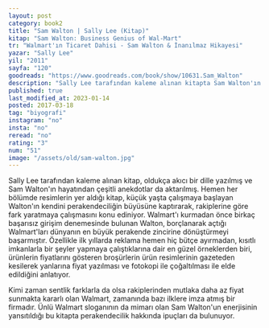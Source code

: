```yaml
---
layout: post  
category: book2  
title: "Sam Walton | Sally Lee (Kitap)"  
kitap: "Sam Walton: Business Genius of Wal-Mart"  
tr: "Walmart'ın Ticaret Dahisi - Sam Walton & İnanılmaz Hikayesi"  
yazar: "Sally Lee"  
yil: "2011"  
sayfa: "120"  
goodreads: "https://www.goodreads.com/book/show/10631.Sam_Walton"
description: "Sally Lee tarafından kaleme alınan kitapta Sam Walton'ın hayatından çeşitli anektotlar da aktariliyor."
published: true
last_modified_at: 2023-01-14
posted: 2017-03-18
tag: "biyografi"
instagram: "no"
insta: "no"
reread: "no"
rating: "3"
num: "51"
image: "/assets/old/sam-walton.jpg"
---
```


Sally Lee tarafından kaleme alınan kitap, oldukça akıcı bir dille yazılmış ve Sam Walton'ın hayatından çeşitli anekdotlar da aktarılmış. Hemen her bölümde resimlerin yer aldığı kitap, küçük yaşta çalışmaya başlayan Walton'ın kendini perakendeciliğin büyüsüne kaptırarak, rakiplerine göre fark yaratmaya çalışmasını konu ediniyor. Walmart'ı kurmadan önce birkaç başarısız girişim denemesinde bulunan Walton, borçlanarak açtığı Walmart'ları dünyanın en büyük perakende zincirine dönüştürmeyi başarmıştır. Özellikle ilk yıllarda reklama hemen hiç bütçe ayırmadan, kısıtlı imkanlarla bir şeyler yapmaya çalıştıklarına dair en güzel örneklerden biri, ürünlerin fiyatlarını gösteren broşürlerin ürün resimlerinin gazeteden kesilerek yanlarına fiyat yazılması ve fotokopi ile çoğaltılması ile elde edildiğini anlatıyor.  
  
Kimi zaman sentlik farklarla da olsa rakiplerinden mutlaka daha az fiyat sunmakta kararlı olan Walmart, zamanında bazı ilklere imza atmış bir firmadır. Ünlü Walmart sloganının da mimarı olan Sam Walton'un enerjisinin yansıtıldığı bu kitapta perakendecilik hakkında ipuçları da bulunuyor.  
  

